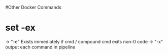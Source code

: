 #Other Docker Commands 

# set -ex
-> "-e" Exists immediately if cmd / compound cmd exits non-0 code
-> "-x" output each command in pipeline 

```shell

```